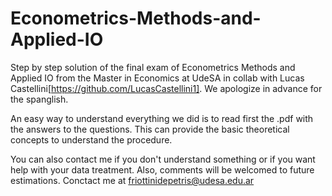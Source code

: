 # Econometrics-Methods-and-Applied-IO

Step by step solution of the final exam of Econometrics Methods and Applied IO from the Master in Economics at UdeSA in collab with Lucas Castellini[https://github.com/LucasCastellini1].
We apologize in advance for the spanglish.

An easy way to understand everything we did is to read first the .pdf with the answers to the questions. This can provide the basic theoretical concepts to understand the procedure.

You can also contact me if you don't understand something or if you want help with your data treatment. Also, comments will be welcomed to future estimations. Conctact me at friottinidepetris@udesa.edu.ar

